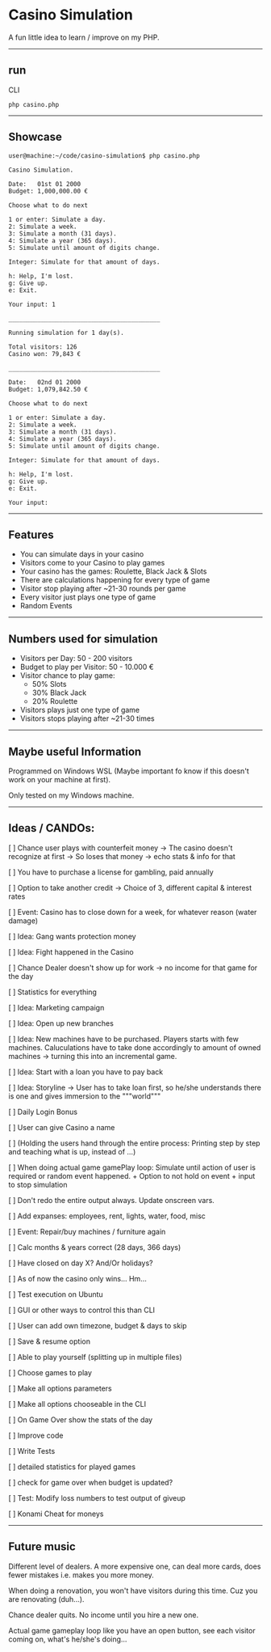 # Casino Simulation

A fun little idea to learn / improve on my PHP.

---

## run

CLI
```
php casino.php
```

---

## Showcase

```
user@machine:~/code/casino-simulation$ php casino.php

Casino Simulation.

Date:   01st 01 2000
Budget: 1,000,000.00 €

Choose what to do next

1 or enter: Simulate a day.
2: Simulate a week.
3: Simulate a month (31 days).
4: Simulate a year (365 days).
5: Simulate until amount of digits change.

Integer: Simulate for that amount of days.

h: Help, I'm lost.
g: Give up.
e: Exit.

Your input: 1

__________________________________________

Running simulation for 1 day(s).

Total visitors: 126
Casino won: 79,843 €

__________________________________________

Date:   02nd 01 2000
Budget: 1,079,842.50 €

Choose what to do next

1 or enter: Simulate a day.
2: Simulate a week.
3: Simulate a month (31 days).
4: Simulate a year (365 days).
5: Simulate until amount of digits change.

Integer: Simulate for that amount of days.

h: Help, I'm lost.
g: Give up.
e: Exit.

Your input:

```

---

## Features

- You can simulate days in your casino
- Visitors come to your Casino to play games
- Your casino has the games: Roulette, Black Jack & Slots
- There are calculations happening for every type of game
- Visitor stop playing after ~21-30 rounds per game
- Every visitor just plays one type of game
- Random Events

---

## Numbers used for simulation

- Visitors per Day: 50 - 200 visitors
- Budget to play per Visitor: 50 - 10.000 €
- Visitor chance to play game:
  - 50% Slots
  - 30% Black Jack
  - 20% Roulette
- Visitors plays just one type of game
- Visitors stops playing after ~21-30 times

---

## Maybe useful Information

Programmed on Windows WSL (Maybe important fo know if this doesn't work on your machine at first).

Only tested on my Windows machine. 

---

## Ideas / CANDOs:

[ ] Chance user plays with counterfeit money -> The casino doesn't recognize at first -> So loses that money -> 
echo stats & info for that

[ ] You have to purchase a license for gambling, paid annually

[ ] Option to take another credit -> Choice of 3, different capital & interest rates 

[ ] Event: Casino has to close down for a week, for whatever reason (water damage)

[ ] Idea: Gang wants protection money

[ ] Idea: Fight happened in the Casino

[ ] Chance Dealer doesn't show up for work -> no income for that game for the day

[ ] Statistics for everything

[ ] Idea: Marketing campaign

[ ] Idea: Open up new branches

[ ] Idea: New machines have to be purchased. Players starts with few machines. Caluculations have to take done
accordingly to amount of owned machines -> turning this into an incremental game.

[ ] Idea: Start with a loan you have to pay back

[ ] Idea: Storyline -> User has to take loan first, so he/she understands there is one and gives immersion
to the """world"""

[ ] Daily Login Bonus

[ ] User can give Casino a name

[ ] (Holding the users hand through the entire process: Printing step by step and teaching what is up, instead of ...)

[ ] When doing actual game gamePlay loop: Simulate until action of user is required or random event happened. + Option 
to not hold on event + input to stop simulation

[ ] Don't redo the entire output always. Update onscreen vars.

[ ] Add expanses: employees, rent, lights, water, food, misc

[ ] Event: Repair/buy machines / furniture again

[ ] Calc months & years correct (28 days, 366 days)

[ ] Have closed on day X? And/Or holidays?

[ ] As of now the casino only wins... Hm...

[ ] Test execution on Ubuntu

[ ] GUI or other ways to control this than CLI

[ ] User can add own timezone, budget & days to skip

[ ] Save & resume option

[ ] Able to play yourself (splitting up in multiple files)

[ ] Choose games to play

[ ] Make all options parameters

[ ] Make all options chooseable in the CLI

[ ] On Game Over show the stats of the day

[ ] Improve code

[ ] Write Tests

[ ] detailed statistics for played games

[ ] check for game over when budget is updated?

[ ] Test: Modify loss numbers to test output of giveup

[ ] Konami Cheat for moneys

---

## Future music

Different level of dealers. A more expensive one, can deal more cards, does fewer mistakes i.e. makes you more money.

When doing a renovation, you won't have visitors during this time. Cuz you are renovating (duh...).

Chance dealer quits. No income until you hire a new one.

Actual game gameplay loop like you have an open button, see each visitor coming on, what's he/she's doing...